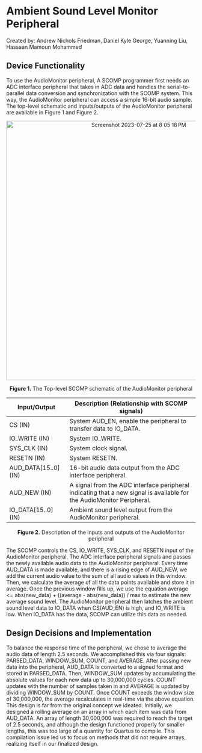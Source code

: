 # Ambient Sound Level Monitor Peripheral
Created by: Andrew Nichols Friedman, Daniel Kyle George, Yuanning Liu, Hassaan Mamoun Mohammed
## Device Functionality
To use the AudioMonitor peripheral, A SCOMP programmer first needs an ADC interface peripheral that takes in ADC data and handles the serial-to-parallel data conversion and synchronization with the SCOMP system. This way, the AudioMonitor peripheral can access a simple 16-bit audio sample. The top-level schematic and inputs/outputs of the AudioMonitor peripheral are available in Figure 1 and Figure 2. 
<div align="center">
<img width="689" alt="Screenshot 2023-07-25 at 8 05 18 PM" src="https://github.com/Fried-man/ECE_2031_Project/assets/17306743/4786637d-d5ca-4f70-99a6-a3c19cdf3bbf">
  
**Figure 1.** The Top-level SCOMP schematic of the AudioMonitor peripheral

| Input/Output       | Description (Relationship with SCOMP signals)                                           |
|--------------------|----------------------------------------------------------------------------------------|
| CS (IN)            | System AUD_EN, enable the peripheral to transfer data to IO_DATA.                      |
| IO_WRITE (IN)      | System IO_WRITE.                                                                      |
| SYS_CLK (IN)       | System clock signal.                                                                  |
| RESETN (IN)        | System RESETN.                                                                        |
| AUD_DATA[15..0] (IN)| 16-bit audio data output from the ADC interface peripheral.                           |
| AUD_NEW (IN)       | A signal from the ADC interface peripheral indicating that a new signal is available for the AudioMonitor Peripheral.  |
| IO_DATA[15..0] (IN)| Ambient sound level output from the AudioMonitor peripheral.                          |

**Figure 2.** Description of the inputs and outputs of the AudioMonitor peripheral
</div>
The SCOMP controls the CS, IO_WRITE, SYS_CLK, and RESETN input of the AudioMonitor peripheral. The ADC interface peripheral signals and passes the newly available audio data to the AudioMonitor peripheral. Every time AUD_DATA is made available, and there is a rising edge of AUD_NEW, we add the current audio value to the sum of all audio values in this window. Then, we calculate the average of all the data points available and store it in average. Once the previous window fills up, we use the equation average <= abs(new_data) + ((average - abs(new_data)) / max to estimate the new average sound level. The AudioMonitor peripheral then latches the ambient sound level data to IO_DATA when CS(AUD_EN) is high, and IO_WRITE is low. When IO_DATA has the data, SCOMP can utilize this data as needed.
  
## Design Decisions and Implementation

To balance the response time of the peripheral, we chose to average the audio data of length 2.5 seconds. We accomplished this via four signals: PARSED_DATA, WINDOW_SUM, COUNT, and AVERAGE. After passing new data into the peripheral, AUD_DATA is converted to a signed format and stored in PARSED_DATA. Then, WINDOW_SUM updates by accumulating the absolute values for each new data up to 30,000,000 cycles. COUNT updates with the number of samples taken in and AVERAGE is updated by dividing WINDOW_SUM by COUNT. Once COUNT exceeds the window size of 30,000,000, the average recalculates in real-time via the above equation. This design is far from the original concept we ideated. Initially, we designed a rolling average on an array in which each item was data from AUD_DATA. An array of length 30,000,000 was required to reach the target of 2.5 seconds, and although the design functioned properly for smaller lengths, this was too large of a quantity for Quartus to compile. This compilation issue led us to focus on methods that did not require arrays, realizing itself in our finalized design.
